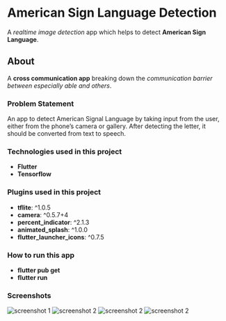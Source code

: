 # American Sign Language Detection

A _realtime image detection_ app which helps to detect **American Sign Language**.

## About

A **cross communication app** breaking down the *communication barrier between especially able and others*.

### Problem Statement

An app to detect American Signal Language by taking input from the user, either from the phone’s camera or gallery. After detecting the letter, it should be converted from text to speech.

### Technologies used in this project

- **Flutter**
- **Tensorflow**

### Plugins used in this project

- **tflite**: ^1.0.5
- **camera**: ^0.5.7+4
- **percent_indicator**: ^2.1.3
- **animated_splash**: ^1.0.0
- **flutter_launcher_icons**: ^0.7.5

### How to run this app

- **flutter pub get**
- **flutter run**

### Screenshots
![screenshot 1](/Screenshots/HomePage.jpg)
![screenshot 2](/Screenshots/B.jpg)
![screenshot 2](/Screenshots/C.jpg)
![screenshot 2](/Screenshots/D.jpg)
